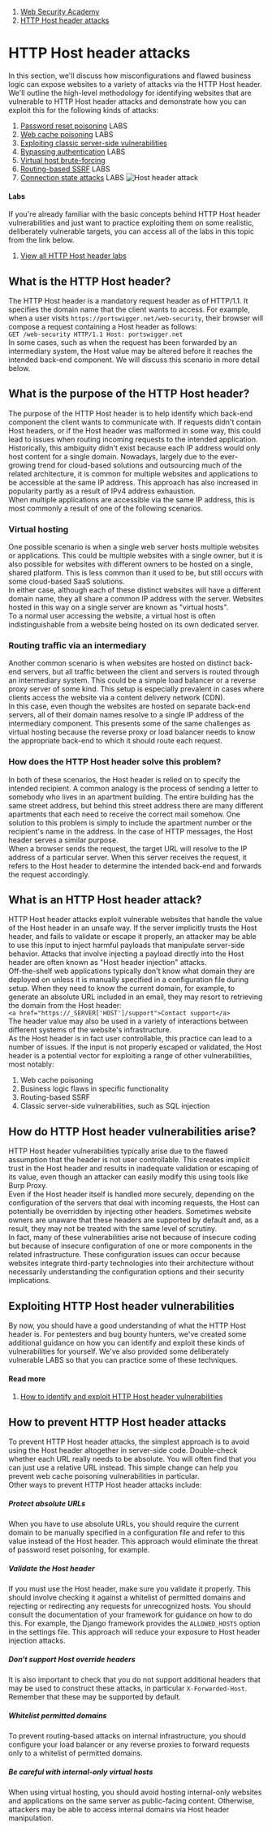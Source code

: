 1. [Web Security Academy](/web-security)  
2. [HTTP Host header attacks](/web-security/host-header)  
  
# HTTP Host header attacks  
  
In this section, we'll discuss how misconfigurations and flawed business logic can expose websites to a variety of attacks via the HTTP Host header. We'll outline the high-level methodology for identifying websites that are vulnerable to HTTP Host header attacks and demonstrate how you can exploit this for the following kinds of attacks:   
  
1. [Password reset poisoning](/web-security/host-header/exploiting/password-reset-poisoning) LABS
2. [Web cache poisoning](/web-security/host-header/exploiting#web-cache-poisoning-via-the-host-header) LABS
3. [Exploiting classic server-side vulnerabilities](/web-security/host-header/exploiting#exploiting-classic-server-side-vulnerabilities)
4. [Bypassing authentication](/web-security/host-header/exploiting#accessing-restricted-functionality) LABS
5. [Virtual host brute-forcing](/web-security/host-header/exploiting#accessing-internal-websites-with-virtual-host-brute-forcing)
6. [Routing-based SSRF](/web-security/host-header/exploiting#routing-based-ssrf) LABS
7. [Connection state attacks](/web-security/host-header/exploiting#connection-state-attacks) LABS
![Host header attack](host-header-attacks.jpg)  
  
#### Labs  
  
If you're already familiar with the basic concepts behind HTTP Host header vulnerabilities and just want to practice exploiting them on some realistic, deliberately vulnerable targets, you can access all of the labs in this topic from the link below.   
  
1. [View all HTTP Host header labs](/web-security/all-labs#http-host-header-attacks)  
  
## What is the HTTP Host header?  
  
The HTTP Host header is a mandatory request header as of HTTP/1.1. It specifies the domain name that the client wants to access. For example, when a user visits `https://portswigger.net/web-security`, their browser will compose a request containing a Host header as follows:   
`GET /web-security HTTP/1.1 Host: portswigger.net`  
In some cases, such as when the request has been forwarded by an intermediary system, the Host value may be altered before it reaches the intended back-end component. We will discuss this scenario in more detail below.   
  
## What is the purpose of the HTTP Host header?  
  
The purpose of the HTTP Host header is to help identify which back-end component the client wants to communicate with. If requests didn't contain Host headers, or if the Host header was malformed in some way, this could lead to issues when routing incoming requests to the intended application.   
Historically, this ambiguity didn't exist because each IP address would only host content for a single domain. Nowadays, largely due to the ever-growing trend for cloud-based solutions and outsourcing much of the related architecture, it is common for multiple websites and applications to be accessible at the same IP address. This approach has also increased in popularity partly as a result of IPv4 address exhaustion.   
When multiple applications are accessible via the same IP address, this is most commonly a result of one of the following scenarios.   
  
### Virtual hosting  
  
One possible scenario is when a single web server hosts multiple websites or applications. This could be multiple websites with a single owner, but it is also possible for websites with different owners to be hosted on a single, shared platform. This is less common than it used to be, but still occurs with some cloud-based SaaS solutions.   
In either case, although each of these distinct websites will have a different domain name, they all share a common IP address with the server. Websites hosted in this way on a single server are known as "virtual hosts".   
To a normal user accessing the website, a virtual host is often indistinguishable from a website being hosted on its own dedicated server.   
  
### Routing traffic via an intermediary  
  
Another common scenario is when websites are hosted on distinct back-end servers, but all traffic between the client and servers is routed through an intermediary system. This could be a simple load balancer or a reverse proxy server of some kind. This setup is especially prevalent in cases where clients access the website via a content delivery network (CDN).   
In this case, even though the websites are hosted on separate back-end servers, all of their domain names resolve to a single IP address of the intermediary component. This presents some of the same challenges as virtual hosting because the reverse proxy or load balancer needs to know the appropriate back-end to which it should route each request.   
  
### How does the HTTP Host header solve this problem?  
  
In both of these scenarios, the Host header is relied on to specify the intended recipient. A common analogy is the process of sending a letter to somebody who lives in an apartment building. The entire building has the same street address, but behind this street address there are many different apartments that each need to receive the correct mail somehow. One solution to this problem is simply to include the apartment number or the recipient's name in the address. In the case of HTTP messages, the Host header serves a similar purpose.   
When a browser sends the request, the target URL will resolve to the IP address of a particular server. When this server receives the request, it refers to the Host header to determine the intended back-end and forwards the request accordingly.   
  
## What is an HTTP Host header attack?  
  
HTTP Host header attacks exploit vulnerable websites that handle the value of the Host header in an unsafe way. If the server implicitly trusts the Host header, and fails to validate or escape it properly, an attacker may be able to use this input to inject harmful payloads that manipulate server-side behavior. Attacks that involve injecting a payload directly into the Host header are often known as "Host header injection" attacks.   
Off-the-shelf web applications typically don't know what domain they are deployed on unless it is manually specified in a configuration file during setup. When they need to know the current domain, for example, to generate an absolute URL included in an email, they may resort to retrieving the domain from the Host header:   
`<a href="https://_SERVER['HOST']/support">Contact support</a>`  
The header value may also be used in a variety of interactions between different systems of the website's infrastructure.   
As the Host header is in fact user controllable, this practice can lead to a number of issues. If the input is not properly escaped or validated, the Host header is a potential vector for exploiting a range of other vulnerabilities, most notably:   
  
1. Web cache poisoning 
2. Business logic flaws in specific functionality 
3. Routing-based SSRF 
4. Classic server-side vulnerabilities, such as SQL injection 

## How do HTTP Host header vulnerabilities arise?  
  
HTTP Host header vulnerabilities typically arise due to the flawed assumption that the header is not user controllable. This creates implicit trust in the Host header and results in inadequate validation or escaping of its value, even though an attacker can easily modify this using tools like Burp Proxy.   
Even if the Host header itself is handled more securely, depending on the configuration of the servers that deal with incoming requests, the Host can potentially be overridden by injecting other headers. Sometimes website owners are unaware that these headers are supported by default and, as a result, they may not be treated with the same level of scrutiny.   
In fact, many of these vulnerabilities arise not because of insecure coding but because of insecure configuration of one or more components in the related infrastructure. These configuration issues can occur because websites integrate third-party technologies into their architecture without necessarily understanding the configuration options and their security implications.   
  
## Exploiting HTTP Host header vulnerabilities  
  
By now, you should have a good understanding of what the HTTP Host header is. For pentesters and bug bounty hunters, we've created some additional guidance on how you can identify and exploit these kinds of vulnerabilities for yourself. We've also provided some deliberately vulnerable LABS so that you can practice some of these techniques.   
  
#### Read more

1. [How to identify and exploit HTTP Host header vulnerabilities](/web-security/host-header/exploiting)  
  
## How to prevent HTTP Host header attacks  
  
To prevent HTTP Host header attacks, the simplest approach is to avoid using the Host header altogether in server-side code. Double-check whether each URL really needs to be absolute. You will often find that you can just use a relative URL instead. This simple change can help you prevent web cache poisoning vulnerabilities in particular.   
Other ways to prevent HTTP Host header attacks include:   
  
##### Protect absolute URLs  
  
When you have to use absolute URLs, you should require the current domain to be manually specified in a configuration file and refer to this value instead of the Host header. This approach would eliminate the threat of password reset poisoning, for example.   
  
##### Validate the Host header  
  
If you must use the Host header, make sure you validate it properly. This should involve checking it against a whitelist of permitted domains and rejecting or redirecting any requests for unrecognized hosts. You should consult the documentation of your framework for guidance on how to do this. For example, the Django framework provides the `ALLOWED_HOSTS` option in the settings file. This approach will reduce your exposure to Host header injection attacks.   
  
##### Don't support Host override headers  
  
It is also important to check that you do not support additional headers that may be used to construct these attacks, in particular `X-Forwarded-Host`. Remember that these may be supported by default.   
  
##### Whitelist permitted domains  
  
To prevent routing-based attacks on internal infrastructure, you should configure your load balancer or any reverse proxies to forward requests only to a whitelist of permitted domains.   
  
##### Be careful with internal-only virtual hosts  
  
When using virtual hosting, you should avoid hosting internal-only websites and applications on the same server as public-facing content. Otherwise, attackers may be able to access internal domains via Host header manipulation. 
